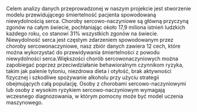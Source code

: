 Celem analizy danych przeprowadzonej w naszym projekcie jest stworzenie modelu
przewidującego śmiertelność pacjenta spowodowaną niewydolnością serca. Choroby
sercowo-naczyniowe są główną przyczyną zgonów na całym świecie, pochłaniając około
17,9 miliona istnień ludzkich każdego roku, co stanowi 31% wszystkich zgonów na świecie.
Niewydolność serca jest częstym zdarzeniem spowodowanym przez choroby sercowonaczyniowe, 
nasz zbiór danych zawiera 12 cech, które można wykorzystać do przewidywania śmiertelności z powodu
niewydolności serca.Większości chorób sercowonaczyniowych można zapobiegać poprzez przeciwdziałanie 
behawioralnym czynnikom ryzyka, takim jak palenie tytoniu, niezdrowa dieta i otyłość, brak aktywności
fizycznej i szkodliwe spożywanie alkoholu przy użyciu strategii obejmujących całą populację. Osoby z
chorobami sercowo-naczyniowymi lub osoby z wysokim ryzykiem sercowo-naczyniowym
wymagają wczesnego diagnozowania, w którym pomocny może być model uczenia maszynowego.
